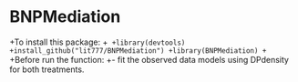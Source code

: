 # BNPMediation

+To install this package:
+```
+library(devtools)
+install_github("lit777/BNPMediation")
+library(BNPMediation)
+```
+Before run the function:
+- fit the observed data models using DPdensity for both treatments.
